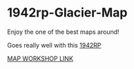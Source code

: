 # 1942rp-Glacier-Map


Enjoy the one of the best maps around! 

Goes really well with this [1942RP](https://github.com/Lilia-Framework/Lilia-1942RP)


[MAP WORKSHOP LINK](https://steamcommunity.com/sharedfiles/filedetails/?id=2982548251)
